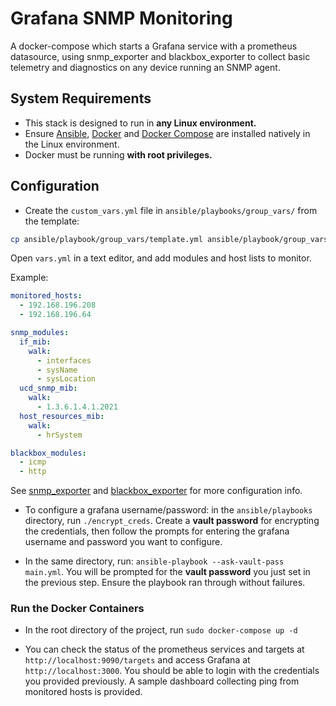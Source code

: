 # Grafana SNMP Monitoring

A docker-compose which starts a Grafana service with a prometheus datasource, using snmp_exporter and blackbox_exporter to collect basic telemetry and diagnostics on any device running an SNMP agent.

## System Requirements

- This stack is designed to run in **any Linux environment.**
- Ensure [Ansible](https://docs.ansible.com/ansible/latest/installation_guide/intro_installation.html), [Docker](https://docs.docker.com/engine/install/) and [Docker Compose](https://docs.docker.com/compose/install/) are installed natively in the Linux environment.
- Docker must be running **with root privileges.**

## Configuration

- Create the `custom_vars.yml` file in `ansible/playbooks/group_vars/` from the template:

``` BASH
cp ansible/playbook/group_vars/template.yml ansible/playbook/group_vars/vars.yml
```

Open `vars.yml` in a text editor, and add modules and host lists to monitor.

Example:

```YAML
monitored_hosts: 
  - 192.168.196.208
  - 192.168.196.64

snmp_modules:
  if_mib:
    walk:
      - interfaces
      - sysName
      - sysLocation
  ucd_snmp_mib:
    walk:
      - 1.3.6.1.4.1.2021
  host_resources_mib:
    walk:
      - hrSystem

blackbox_modules:
  - icmp
  - http
```

See [snmp_exporter](https://github.com/prometheus/snmp_exporter/tree/main?tab=readme-ov-file#prometheus-configuration) and [blackbox_exporter](https://github.com/prometheus/blackbox_exporter?tab=readme-ov-file#prometheus-configuration) for more configuration info.

- To configure a grafana username/password: in the `ansible/playbooks` directory, run `./encrypt_creds`. Create a **vault password** for encrypting the credentials, then follow the prompts for entering the grafana username and password you want to configure.

- In the same directory, run: `ansible-playbook --ask-vault-pass main.yml`. You will be prompted for the **vault password** you just set in the previous step. Ensure the playbook ran through without failures.

### Run the Docker Containers

- In the root directory of the project, run `sudo docker-compose up -d`

- You can check the status of the prometheus services and targets at `http://localhost:9090/targets` and access Grafana at `http://localhost:3000`. You should be able to login with the credentials you provided previously. A sample dashboard collecting ping from monitored hosts is provided.
